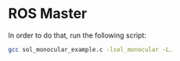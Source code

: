 # ROS Master


In order to do that, run the following script:
```bash
gcc sol_monocular_example.c -lsol_monocular -L.
```
